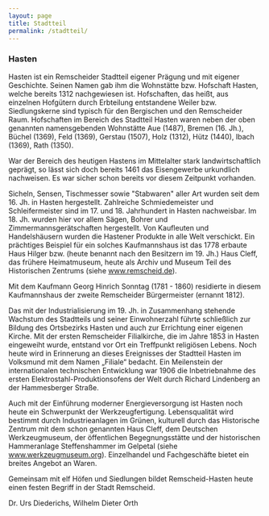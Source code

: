 ```yaml
---
layout: page
title: Stadtteil
permalink: /stadtteil/
---
```

### Hasten

Hasten ist ein Remscheider Stadtteil eigener Prägung und mit eigener Geschichte. Seinen Namen gab ihm die Wohnstätte bzw. Hofschaft Hasten, welche bereits 1312 nachgewiesen ist. Hofschaften, das heißt, aus einzelnen Hofgütern durch Erbteilung entstandene Weiler bzw. Siedlungskerne sind typisch für den Bergischen und den Remscheider Raum. Hofschaften im Bereich des Stadtteil Hasten waren neben der oben genannten namensgebenden Wohnstätte Aue (1487), Bremen (16. Jh.), Büchel (1369), Feld (1369), Gerstau (1507), Holz (1312), Hütz (1440), Ibach (1369), Rath (1350).

War der Bereich des heutigen Hastens im Mittelalter stark landwirtschaftlich geprägt, so lässt sich doch bereits 1461 das Eisengewerbe urkundlich nachweisen. Es war sicher schon bereits vor diesem Zeitpunkt vorhanden.

Sicheln, Sensen, Tischmesser sowie "Stabwaren" aller Art wurden seit dem 16. Jh. in Hasten hergestellt. Zahlreiche Schmiedemeister und Schleifermeister sind im 17. und 18. Jahrhundert in Hasten nachweisbar. Im 18. Jh. wurden hier vor allem Sägen, Bohrer und Zimmermannsgerätschaften hergestellt. Von Kaufleuten und Handelshäusern wurden die Hastener Produkte in alle Welt verschickt. Ein prächtiges Beispiel für ein solches Kaufmannshaus ist das 1778 erbaute Haus Hilger bzw. (heute benannt nach den Besitzern im 19. Jh.) Haus Cleff, das frühere Heimatmuseum, heute als Archiv und Museum Teil des Historischen Zentrums (siehe <a href="http://www.remscheid.de" target="_blank">www.remscheid.de</a>).

Mit dem Kaufmann Georg Hinrich Sonntag (1781 - 1860) residierte in diesem Kaufmannshaus der zweite Remscheider Bürgermeister (ernannt 1812).

Das mit der Industrialisierung im 19. Jh. in Zusammenhang stehende Wachstum des Stadtteils und seiner Einwohnerzahl führte schließlich zur Bildung des Ortsbezirks Hasten und auch zur Errichtung einer eigenen Kirche. Mit der ersten Remscheider Filialkirche, die im Jahre 1853 in Hasten eingeweiht wurde, entstand vor Ort ein Treffpunkt religi&ouml;sen Lebens. Noch heute wird in Erinnerung an dieses Ereignisses der Stadtteil Hasten im Volksmund mit dem Namen &bdquo;Filiale&ldquo; bedacht. Ein Meilenstein der internationalen technischen Entwicklung war 1906 die Inbetriebnahme des ersten Elektrostahl-Produktionsofens der Welt durch Richard Lindenberg an der Hammesberger Straße.

Auch mit der Einführung moderner Energieversorgung ist Hasten noch heute ein Schwerpunkt der Werkzeugfertigung. Lebensqualität wird bestimmt durch Industrieanlagen im Grünen, kulturell durch das Historische Zentrum mit dem schon genannten Haus Cleff, dem Deutschen Werkzeugmuseum, der &ouml;ffentlichen Begegnungsstätte und der historischen Hammeranlage Steffenshammer im Gelpetal (siehe <a href="http://www.werkzeugmuseum.org" target="_blank">www.werkzeugmuseum.org</a>). Einzelhandel und Fachgeschäfte bietet ein breites Angebot an Waren.

Gemeinsam mit elf Höfen und Siedlungen bildet Remscheid-Hasten heute einen festen Begriff in der Stadt Remscheid.


Dr. Urs Diederichs, Wilhelm Dieter Orth
